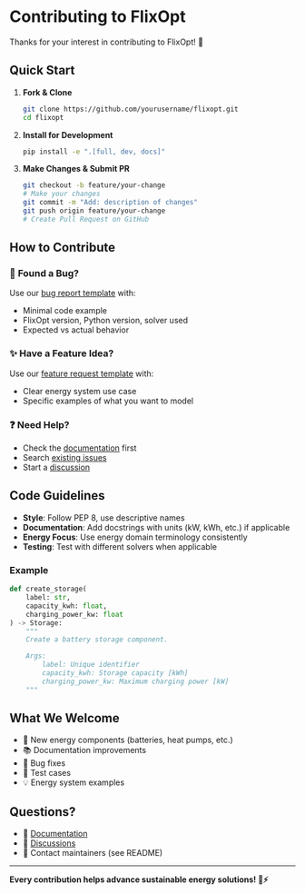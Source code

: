 # Contributing to FlixOpt

Thanks for your interest in contributing to FlixOpt! 🚀

## Quick Start

1. **Fork & Clone**
   ```bash
   git clone https://github.com/yourusername/flixopt.git
   cd flixopt
   ```

2. **Install for Development**
   ```bash
   pip install -e ".[full, dev, docs]"
   ```

3. **Make Changes & Submit PR**
   ```bash
   git checkout -b feature/your-change
   # Make your changes
   git commit -m "Add: description of changes"
   git push origin feature/your-change
   # Create Pull Request on GitHub
   ```

## How to Contribute

### 🐛 **Found a Bug?**
Use our [bug report template](https://github.com/flixOpt/flixopt/issues/new?template=bug_report.yml) with:
- Minimal code example
- FlixOpt version, Python version, solver used
- Expected vs actual behavior

### ✨ **Have a Feature Idea?**
Use our [feature request template](https://github.com/flixOpt/flixopt/issues/new?template=feature_request.yml) with:
- Clear energy system use case
- Specific examples of what you want to model

### ❓ **Need Help?**
- Check the [documentation](https://flixopt.github.io/flixopt/latest/) first
- Search [existing issues](https://github.com/flixOpt/flixopt/issues)
- Start a [discussion](https://github.com/flixOpt/flixopt/discussions)

## Code Guidelines

- **Style**: Follow PEP 8, use descriptive names
- **Documentation**: Add docstrings with units (kW, kWh, etc.) if applicable
- **Energy Focus**: Use energy domain terminology consistently
- **Testing**: Test with different solvers when applicable

### Example
```python
def create_storage(
    label: str,
    capacity_kwh: float,
    charging_power_kw: float
) -> Storage:
    """
    Create a battery storage component.

    Args:
        label: Unique identifier
        capacity_kwh: Storage capacity [kWh]
        charging_power_kw: Maximum charging power [kW]
    """
```

## What We Welcome

- 🔧 New energy components (batteries, heat pumps, etc.)
- 📚 Documentation improvements
- 🐛 Bug fixes
- 🧪 Test cases
- 💡 Energy system examples

## Questions?

- 📖 [Documentation](https://flixopt.github.io/flixopt/latest/)
- 💬 [Discussions](https://github.com/flixOpt/flixopt/discussions)
- 📧 Contact maintainers (see README)

---

**Every contribution helps advance sustainable energy solutions! 🌱⚡**

